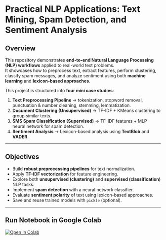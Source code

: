 # Practical NLP Applications: Text Mining, Spam Detection, and Sentiment Analysis

## Overview  
This repository demonstrates **end-to-end Natural Language Processing (NLP) workflows** applied to real-world text problems.  
It showcases how to preprocess text, extract features, perform clustering, classify spam messages, and analyze sentiment using both **machine learning** and **lexicon-based approaches**.  

This project is structured into **four mini case studies**:  

1. **Text Preprocessing Pipeline** → tokenization, stopword removal, punctuation & number cleaning, stemming, lemmatization.  
2. **Document Clustering (Unsupervised)** → TF-IDF + KMeans clustering to group similar texts.  
3. **SMS Spam Classification (Supervised)** → TF-IDF features + MLP neural network for spam detection.  
4. **Sentiment Analysis** → Lexicon-based analysis using **TextBlob** and **VADER**.  

---

## Objectives  

- Build **robust preprocessing pipelines** for text normalization.  
- Apply **TF-IDF vectorization** for feature engineering.  
- Explore both **unsupervised (clustering)** and **supervised (classification)** NLP tasks.  
- Implement **spam detection** with a neural network classifier.  
- Evaluate **sentiment polarity** of text using lexicon-based approaches.  
- Save and reuse trained models with `pickle` (optional).  

---

## Run Notebook in Google Colab
[![Open In Colab](https://colab.research.google.com/assets/colab-badge.svg)](https://colab.research.google.com/drive/1O4UCiYebZdc4SKUX35M6HLnVHigAhynq)

